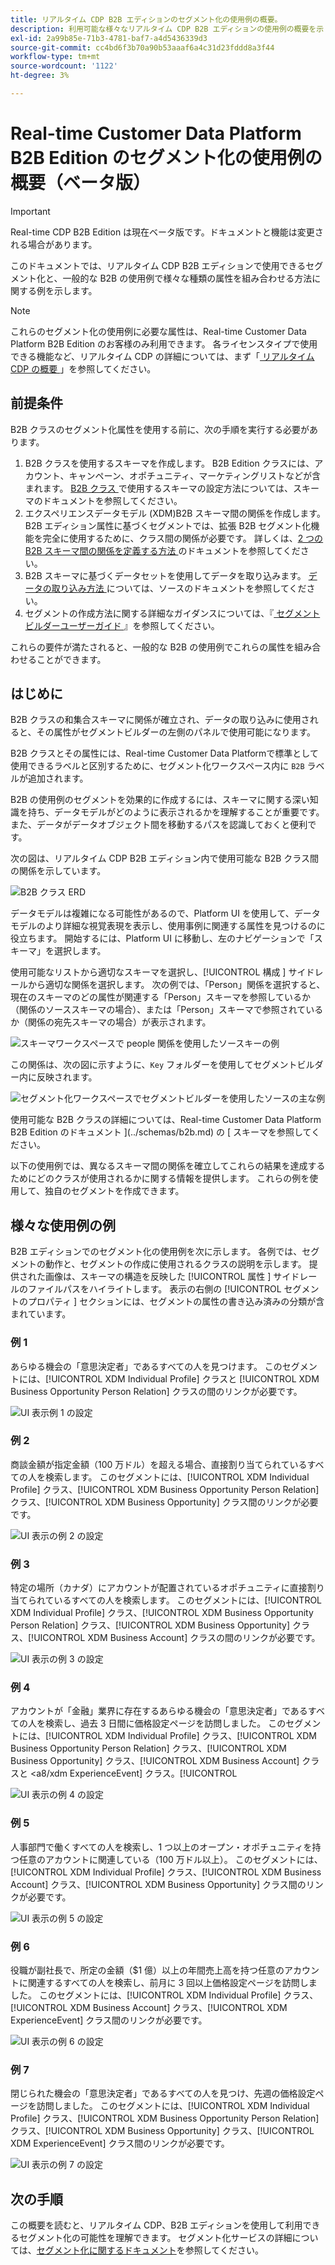 ```yaml
---
title: リアルタイム CDP B2B エディションのセグメント化の使用例の概要。
description: 利用可能な様々なリアルタイム CDP B2B エディションの使用例の概要を示します。
exl-id: 2a99b85e-71b3-4781-baf7-a4d5436339d3
source-git-commit: cc4bd6f3b70a90b53aaaf6a4c31d23fddd8a3f44
workflow-type: tm+mt
source-wordcount: '1122'
ht-degree: 3%

---
```


# Real-time Customer Data Platform B2B Edition のセグメント化の使用例の概要（ベータ版）

<!-- This document relates to this [ticket](https://jira.corp.adobe.com/browse/PLAT-100468) -->

>[!IMPORTANT]
>
>Real-time CDP B2B Edition は現在ベータ版です。ドキュメントと機能は変更される場合があります。

このドキュメントでは、リアルタイム CDP B2B エディションで使用できるセグメント化と、一般的な B2B の使用例で様々な種類の属性を組み合わせる方法に関する例を示します。

>[!NOTE]
>
>これらのセグメント化の使用例に必要な属性は、Real-time Customer Data Platform B2B Edition のお客様のみ利用できます。 各ライセンスタイプで使用できる機能など、リアルタイム CDP の詳細については、まず「[ リアルタイム CDP の概要 ](../overview.md)」を参照してください。

## 前提条件

B2B クラスのセグメント化属性を使用する前に、次の手順を実行する必要があります。

1. B2B クラスを使用するスキーマを作成します。 B2B Edition クラスには、アカウント、キャンペーン、オポチュニティ、マーケティングリストなどが含まれます。 [B2B クラス ](../schemas/b2b.md) で使用するスキーマの設定方法については、スキーマのドキュメントを参照してください。
1. エクスペリエンスデータモデル (XDM)B2B スキーマ間の関係を作成します。 B2B エディション属性に基づくセグメントでは、拡張 B2B セグメント化機能を完全に使用するために、クラス間の関係が必要です。 詳しくは、[2 つの B2B スキーマ間の関係を定義する方法 ](../../xdm/tutorials/relationship-b2b.md) のドキュメントを参照してください。
1. B2B スキーマに基づくデータセットを使用してデータを取り込みます。 [ データの取り込み方法 ](../../sources/connectors/adobe-applications/marketo/marketo.md) については、ソースのドキュメントを参照してください。
1. セグメントの作成方法に関する詳細なガイダンスについては、『[ セグメントビルダーユーザーガイド ](../../segmentation/ui/segment-builder.md)』を参照してください。

これらの要件が満たされると、一般的な B2B の使用例でこれらの属性を組み合わせることができます。

## はじめに

B2B クラスの和集合スキーマに関係が確立され、データの取り込みに使用されると、その属性がセグメントビルダーの左側のパネルで使用可能になります。

B2B クラスとその属性には、Real-time Customer Data Platformで標準として使用できるラベルと区別するために、セグメント化ワークスペース内に `B2B` ラベルが追加されます。

B2B の使用例のセグメントを効果的に作成するには、スキーマに関する深い知識を持ち、データモデルがどのように表示されるかを理解することが重要です。 また、データがデータオブジェクト間を移動するパスを認識しておくと便利です。

次の図は、リアルタイム CDP B2B エディション内で使用可能な B2B クラス間の関係を示しています。

![B2B クラス ERD](../assets/segmentation/b2b-classes.png)

データモデルは複雑になる可能性があるので、Platform UI を使用して、データモデルのより詳細な視覚表現を表示し、使用事例に関連する属性を見つけるのに役立ちます。 開始するには、Platform UI に移動し、左のナビゲーションで「スキーマ」を選択します。

使用可能なリストから適切なスキーマを選択し、[!UICONTROL  構成 ] サイドレールから適切な関係を選択します。 次の例では、「Person」関係を選択すると、現在のスキーマのどの属性が関連する「Person」スキーマを参照しているか（関係のソーススキーマの場合）、または「Person」スキーマで参照されているか（関係の宛先スキーマの場合）が表示されます。

![スキーマワークスペースで people 関係を使用したソースキーの例](../assets/segmentation/source-key-schema-relationship-example.png)

この関係は、次の図に示すように、`Key` フォルダーを使用してセグメントビルダー内に反映されます。

![セグメント化ワークスペースでセグメントビルダーを使用したソースの主な例](../assets/segmentation/source-key-segmentation-example.png)

使用可能な B2B クラスの詳細については、Real-time Customer Data Platform B2B Edition のドキュメント ](../schemas/b2b.md) の [ スキーマを参照してください。

以下の使用例では、異なるスキーマ間の関係を確立してこれらの結果を達成するためにどのクラスが使用されるかに関する情報を提供します。 これらの例を使用して、独自のセグメントを作成できます。

## 様々な使用例の例

B2B エディションでのセグメント化の使用例を次に示します。 各例では、セグメントの動作と、セグメントの作成に使用されるクラスの説明を示します。 提供された画像は、スキーマの構造を反映した [!UICONTROL  属性 ] サイドレールのファイルパスをハイライトします。 表示の右側の [!UICONTROL  セグメントのプロパティ ] セクションには、セグメントの属性の書き込み済みの分類が含まれています。

### 例 1

あらゆる機会の「意思決定者」であるすべての人を見つけます。 このセグメントには、[!UICONTROL XDM Individual Profile] クラスと [!UICONTROL XDM Business Opportunity Person Relation] クラスの間のリンクが必要です。

![UI 表示例 1 の設定](../assets/segmentation/example-1.png)

### 例 2

商談金額が指定金額（100 万ドル）を超える場合、直接割り当てられているすべての人を検索します。 このセグメントには、[!UICONTROL XDM Individual Profile] クラス、[!UICONTROL XDM Business Opportunity Person Relation] クラス、[!UICONTROL XDM Business Opportunity] クラス間のリンクが必要です。

![UI 表示の例 2 の設定](../assets/segmentation/example-2.png)

### 例 3

特定の場所（カナダ）にアカウントが配置されているオポチュニティに直接割り当てられているすべての人を検索します。 このセグメントには、[!UICONTROL XDM Individual Profile] クラス、[!UICONTROL XDM Business Opportunity Person Relation] クラス、[!UICONTROL XDM Business Opportunity] クラス、[!UICONTROL XDM Business Account] クラスの間のリンクが必要です。

![UI 表示の例 3 の設定](../assets/segmentation/example-3.png)

### 例 4

アカウントが「金融」業界に存在するあらゆる機会の「意思決定者」であるすべての人を検索し、過去 3 日間に価格設定ページを訪問しました。 このセグメントには、[!UICONTROL XDM Individual Profile] クラス、[!UICONTROL XDM Business Opportunity Person Relation] クラス、[!UICONTROL XDM Business Opportunity] クラス、[!UICONTROL XDM Business Account] クラスと &lt;a8/xdm ExperienceEvent] クラス。[!UICONTROL 

![UI 表示の例 4 の設定](../assets/segmentation/example-4.png)

### 例 5

人事部門で働くすべての人を検索し、1 つ以上のオープン・オポチュニティを持つ任意のアカウントに関連している（100 万ドル以上）。 このセグメントには、[!UICONTROL XDM Individual Profile] クラス、[!UICONTROL XDM Business Account] クラス、[!UICONTROL XDM Business Opportunity] クラス間のリンクが必要です。

![UI 表示の例 5 の設定](../assets/segmentation/example-5.png)

### 例 6

役職が副社長で、所定の金額（$1 億）以上の年間売上高を持つ任意のアカウントに関連するすべての人を検索し、前月に 3 回以上価格設定ページを訪問しました。 このセグメントには、[!UICONTROL XDM Individual Profile] クラス、[!UICONTROL XDM Business Account] クラス、[!UICONTROL XDM ExperienceEvent] クラス間のリンクが必要です。

![UI 表示の例 6 の設定](../assets/segmentation/example-6.png)

### 例 7

閉じられた機会の「意思決定者」であるすべての人を見つけ、先週の価格設定ページを訪問しました。 このセグメントには、[!UICONTROL XDM Individual Profile] クラス、[!UICONTROL XDM Business Opportunity Person Relation] クラス、[!UICONTROL XDM Business Opportunity] クラス、[!UICONTROL XDM ExperienceEvent] クラス間のリンクが必要です。

![UI 表示の例 7 の設定](../assets/segmentation/example-7.png)

## 次の手順

この概要を読むと、リアルタイム CDP、B2B エディションを使用して利用できるセグメント化の可能性を理解できます。 セグメント化サービスの詳細については、[セグメント化に関するドキュメント](../../segmentation/home.md)を参照してください。

